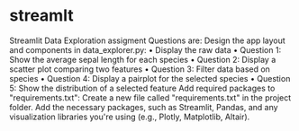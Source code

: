 # streamlt
Streamlit Data Exploration assigment
Questions are:
Design the app layout and components in data_explorer.py:
•	Display the raw data
•	Question 1: Show the average sepal length for each species
•	Question 2: Display a scatter plot comparing two features
•	Question 3: Filter data based on species
•	Question 4: Display a pairplot for the selected species
•	Question 5: Show the distribution of a selected feature
Add required packages to "requirements.txt":
Create a new file called "requirements.txt" in the project folder. Add the necessary packages, such as Streamlit, Pandas, and any visualization libraries you're using (e.g., Plotly, Matplotlib, Altair).
